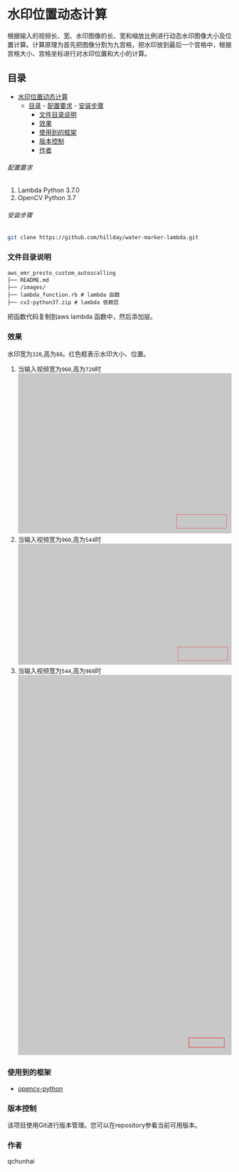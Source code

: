 # 水印位置动态计算

根据输入的视频长、宽、水印图像的长、宽和缩放比例进行动态水印图像大小及位置计算。计算原理为首先把图像分割为九宫格，把水印放到最后一个宫格中，根据宫格大小、宫格坐标进行对水印位置和大小的计算。
## 目录

- [水印位置动态计算](#水印位置动态计算)
  - [目录](#目录)
          - [配置要求](#配置要求)
          - [安装步骤](#安装步骤)
    - [文件目录说明](#文件目录说明)
    - [效果](#效果)
    - [使用到的框架](#使用到的框架)
    - [版本控制](#版本控制)
    - [作者](#作者)

###### 配置要求

1. Lambda Python 3.7.0
2. OpenCV Python 3.7

###### 安装步骤
```sh
git clone https://github.com/hillday/water-marker-lambda.git
```

### 文件目录说明

```
aws_emr_presto_custom_autoscalling 
├── README.md
├── /images/
├── lambda_function.rb # lambda 函数
├── cv2-python37.zip # lambda 依赖层
```
把函数代码复制到aws lambda 函数中，然后添加层。

### 效果
水印宽为`320`,高为`88`。红色框表示水印大小、位置。
1. 当输入视频宽为`960`,高为`720`时
   ![](./images/test_water960_720.png)
2. 当输入视频宽为`960`,高为`544`时
   ![](./images/test_water960_544.png)
3. 当输入视频宽为`544`,高为`968`时
  ![](./images/test_water544_968.png)



### 使用到的框架

- [opencv-python](https://pypi.org/project/opencv-python/)

### 版本控制

该项目使用Git进行版本管理。您可以在repository参看当前可用版本。

### 作者

qchunhai

